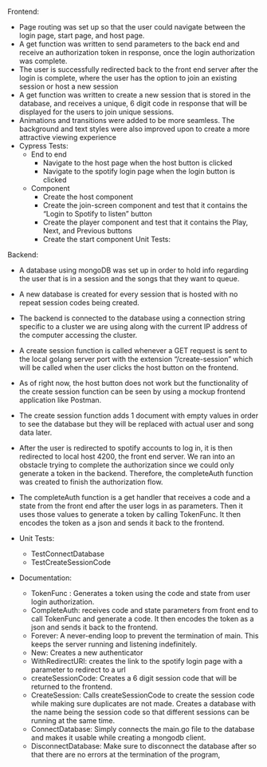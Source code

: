 Frontend:
- Page routing was set up so that the user could navigate between the login page, start page, and host page.
- A get function was written to send parameters to the back end and receive an authorization token in response, once the login authorization was complete.
- The user is successfully redirected back to the front end server after the login is complete, where the user has the option to join an existing session or host a new session
- A get function was written to create a new session that is stored in the database, and receives a unique, 6 digit code in response that will be displayed for the users to join unique sessions.
- Animations and transitions were added to be more seamless. The background and text styles were also improved upon to create a more attractive viewing experience
- Cypress Tests:
  - End to end
    - Navigate to the host page when the host button is clicked
    - Navigate to the spotify login page when the login button is clicked
  - Component
    - Create the host component
    - Create the join-screen component and test that it contains the “Login to Spotify to listen” button
    - Create the player component and test that it contains the Play, Next, and Previous buttons
    - Create the start component
Unit Tests:



Backend:
- A database using mongoDB was set up in order to hold info regarding the user that is in a session and the songs that they want to queue.
- A new database is created for every session that is hosted with no repeat session codes being created.
- The backend is connected to the database using a connection string specific to a cluster we are using along with the current IP address of the computer accessing the cluster.
- A create session function is called whenever a GET request is sent to the local golang server port with the extension “/create-session” which will be called when the user clicks the host button on the frontend.
- As of right now, the host button does not work but the functionality of the create session function can be seen by using a mockup frontend application like Postman.
- The create session function adds 1 document with empty values in order to see the database but they will be replaced with actual user and song data later.
- After the user is redirected to spotify accounts to log in, it is then redirected to local host 4200, the front end server. We ran into an obstacle trying to complete the authorization since we could only generate a token in the backend. Therefore, the completeAuth function was created to finish the authorization flow.
- The completeAuth function is a get handler that receives a code and a state from the front end after the user logs in as parameters. Then it uses those values to generate a token by calling TokenFunc. It then encodes the token as a json and sends it back to the frontend.
- Unit Tests:
  - TestConnectDatabase
  - TestCreateSessionCode

- Documentation:
  - TokenFunc : Generates a token using the code and state from user login authorization.
  - CompleteAuth: receives code and state parameters from front end to call TokenFunc and generate a code. It then encodes the token as a json and sends it back to the frontend.
  - Forever: A never-ending loop to prevent the termination of main. This keeps the server running and listening indefinitely.
  - New: Creates a new authenticator
  - WithRedirectURl: creates the link to the spotify login page with a parameter to redirect to a url
  - createSessionCode: Creates a 6 digit session code that will be returned to the frontend.
  - CreateSession: Calls createSessionCode to create the session code while making sure duplicates are not made. Creates a database with the name being the session code so that different sessions can be running at the same time.
  - ConnectDatabase: Simply connects the main.go file to the database and makes it usable while creating a mongodb client.
  - DisconnectDatabase: Make sure to disconnect the database after so that there are no errors at the termination of the program,

